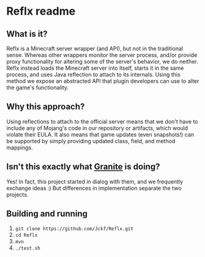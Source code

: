 # Reflx readme

## What is it?

Reflx is a Minecraft server wrapper (and API), but not in the traditional sense. Whereas other wrappers monitor the server process, and/or provide proxy functionality for altering some of the server's behavior, we do neither. Reflx instead loads the Minecraft server into itself, starts it in the same process, and uses Java reflection to attach to its internals. Using this method we expose an abstracted API that plugin developers can use to alter the game's functionality.

## Why this approach?

Using reflections to attach to the official server means that we don't have to include any of Mojang's code in our repository or artifacts, which would violate their EULA. It also means that game updates (even snapshots!) can be supported by simply providing updated class, field, and method mappings.

## Isn't this exactly what [Granite](https://github.com/GraniteTeam) is doing?

Yes! In fact, this project started in dialog with them, and we frequently exchange ideas :) But differences in implementation separate the two projects.

## Building and running

1. `git clone https://github.com/Jckf/Reflx.git`
2. `cd Reflx`
3. `mvn`
4. `./test.sh`
